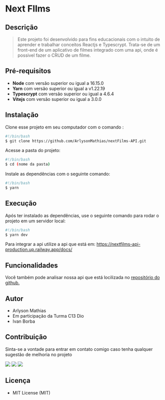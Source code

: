 # Next FIlms
## Descrição
 > Este projeto foi desenvolvido para fins educacionais com o intuito de aprender e trabalhar conceitos Reactjs  e Typescrypt. Trata-se de um front-end de um aplicativo de filmes integrado com uma api, onde é possivel fazer o CRUD de um filme.


## Pré-requisitos
- **Node** com versão superior ou igual a 16.15.0
- **Yarn** com versão superior ou igual a  v1.22.19
- **Typescrypt** com versão superior ou igual a 4.6.4
- **Vitejs** com versão superior ou igual a 3.0.0


## Instalação
Clone esse projeto em seu computador com o comando :
```bash
#!/bin/bash
$ git clone https://github.com/ArlysonMathias/nextFilms-API.git
```

Acesse a pasta do projeto:

```bash
#!/bin/bash
$ cd (nome da pasta)
```

Instale as dependências com o seguinte comando:

```bash
#!/bin/bash
$ yarn
```

## Execução

Após ter instalado as dependências, use o seguinte comando para rodar o projeto em um servidor local:

```bash
#!/bin/bash
$ yarn dev
```
Para integrar a api utilize a api que está em: 
https://nextfilms-api-production.up.railway.app/docs/

## Funcionalidades

Você também pode analisar nossa api que está locilizada no <a href="https://github.com/ArlysonMathias/nextFilms-API">repositório do github.</a>

## Autor

- Arlyson Mathias
- Em participação da Turma C13 Dio
- Ivan Borba

## Contribuição

Sinta-se a vontade para entrar em contato comigo caso tenha qualquer sugestão de melhoria no projeto

<div>
<a href="https://www.linkedin.com/in/arlyson-teixeira/" target="blank"><img src="https://img.shields.io/badge/-LinkedIn-%230077B5?style=for-the-badge&logo=linkedin&logoColor=white"></a>
<a href="https://instagram.com/arlysonmathias" target="_blank"><img src="https://img.shields.io/badge/-Instagram-%23E4405F?style=for-the-badge&logo=instagram&logoColor=white"></a>
<a href = "mailto:arlysonmathias96@gmail.com"><img src="https://img.shields.io/badge/Gmail-D14836?style=for-the-badge&logo=gmail&logoColor=white" target="_blank"></a>
</div>


## Licença

- MIT License (MIT)
